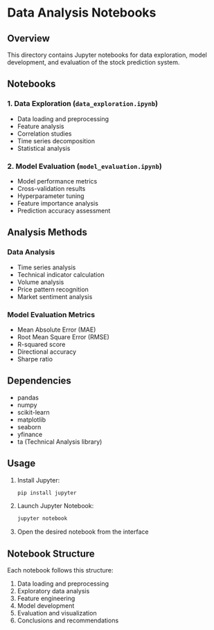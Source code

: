 # Data Analysis Notebooks

## Overview
This directory contains Jupyter notebooks for data exploration, model development, and evaluation of the stock prediction system.

## Notebooks

### 1. Data Exploration (`data_exploration.ipynb`)
- Data loading and preprocessing
- Feature analysis
- Correlation studies
- Time series decomposition
- Statistical analysis

### 2. Model Evaluation (`model_evaluation.ipynb`)
- Model performance metrics
- Cross-validation results
- Hyperparameter tuning
- Feature importance analysis
- Prediction accuracy assessment

## Analysis Methods

### Data Analysis
- Time series analysis
- Technical indicator calculation
- Volume analysis
- Price pattern recognition
- Market sentiment analysis

### Model Evaluation Metrics
- Mean Absolute Error (MAE)
- Root Mean Square Error (RMSE)
- R-squared score
- Directional accuracy
- Sharpe ratio

## Dependencies
- pandas
- numpy
- scikit-learn
- matplotlib
- seaborn
- yfinance
- ta (Technical Analysis library)

## Usage
1. Install Jupyter:
   ```bash
   pip install jupyter
   ```

2. Launch Jupyter Notebook:
   ```bash
   jupyter notebook
   ```

3. Open the desired notebook from the interface

## Notebook Structure
Each notebook follows this structure:
1. Data loading and preprocessing
2. Exploratory data analysis
3. Feature engineering
4. Model development
5. Evaluation and visualization
6. Conclusions and recommendations 